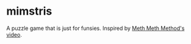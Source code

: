 # mimstris

A puzzle game that is just for funsies. Inspired by [Meth Meth Method's video](https://www.youtube.com/watch?v=H2aW5V46khA).

